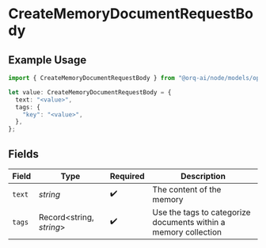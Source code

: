 # CreateMemoryDocumentRequestBody

## Example Usage

```typescript
import { CreateMemoryDocumentRequestBody } from "@orq-ai/node/models/operations";

let value: CreateMemoryDocumentRequestBody = {
  text: "<value>",
  tags: {
    "key": "<value>",
  },
};
```

## Fields

| Field                                                           | Type                                                            | Required                                                        | Description                                                     |
| --------------------------------------------------------------- | --------------------------------------------------------------- | --------------------------------------------------------------- | --------------------------------------------------------------- |
| `text`                                                          | *string*                                                        | :heavy_check_mark:                                              | The content of the memory                                       |
| `tags`                                                          | Record<string, *string*>                                        | :heavy_check_mark:                                              | Use the tags to categorize documents within a memory collection |